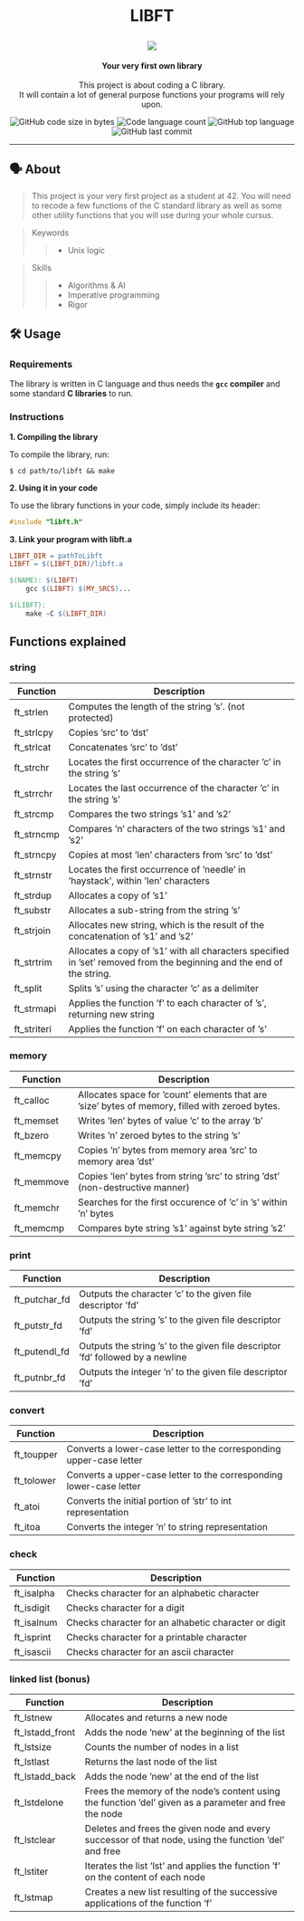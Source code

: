 <h1 align="center">
	<p>
	LIBFT
	</p>
	<img src="https://github.com/ayogun/42-project-badges/blob/main/badges/libftm.png">
</h1>

<p align="center">
	<b>Your very first own library</b><br><br>
  	This project is about coding a C library.<br>
  	It will contain a lot of general purpose functions your programs will rely upon.<br>
</p>

<p align="center">
	<img alt="GitHub code size in bytes" src="https://img.shields.io/github/languages/code-size/aaron-22766/42_libft?color=lightblue" />
	<img alt="Code language count" src="https://img.shields.io/github/languages/count/aaron-22766/42_libft?color=yellow" />
	<img alt="GitHub top language" src="https://img.shields.io/github/languages/top/aaron-22766/42_libft?color=blue" />
	<img alt="GitHub last commit" src="https://img.shields.io/github/last-commit/aaron-22766/42_libft?color=green" />
</p>

---

## 🗣 About

> This project is your very first project as a student at 42. You will need to recode a few functions of the C standard library as well as some other utility functions that you will use during your whole cursus.

> Keywords
>> * Unix logic

> Skills
>> * Algorithms & AI
>> * Imperative programming
>> * Rigor

## 🛠 Usage

### Requirements

The library is written in C language and thus needs the **`gcc` compiler** and some standard **C libraries** to run.

### Instructions

**1. Compiling the library**

To compile the library, run:

```shell
$ cd path/to/libft && make
```

**2. Using it in your code**

To use the library functions in your code, simply include its header:

```C
#include "libft.h"
```

**3. Link your program with libft.a**

```Makefile
LIBFT_DIR = pathToLibft
LIBFT = $(LIBFT_DIR)/libft.a

$(NAME): $(LIBFT)
	gcc $(LIBFT) $(MY_SRCS)...

$(LIBFT):
	make -C $(LIBFT_DIR)
```

## Functions explained

### string
| Function           | Description                                                                                                           |
|--------------------|-----------------------------------------------------------------------------------------------------------------------|
| ft_strlen          | Computes the length of the string ’s’. (not protected)                                                                |
| ft_strlcpy         | Copies ’src’ to ’dst’                                                                                                 |
| ft_strlcat         | Concatenates ’src’ to ’dst’                                                                                           |
| ft_strchr          | Locates the first occurrence of the character ’c’ in the string ’s’                                                   |
| ft_strrchr         | Locates the last occurrence of the character ’c’ in the string ’s’                                                    |
| ft_strcmp          | Compares the two strings ’s1’ and ’s2’                                                                                |
| ft_strncmp         | Compares ’n’ characters of the two strings ’s1’ and ’s2’                                                              |
| ft_strncpy         | Copies at most ’len’ characters from ’src’ to ’dst’                                                                   |
| ft_strnstr         | Locates the first occurrence of ’needle’ in ’haystack’, within ’len’ characters                                       |
| ft_strdup          | Allocates a copy of ’s1’                                                                                              |
| ft_substr          | Allocates a sub-string from the string ’s’                                                                            |
| ft_strjoin         | Allocates new string, which is the result of the concatenation of ’s1’ and ’s2’                                       |
| ft_strtrim         | Allocates a copy of ’s1’ with all characters specified in ’set’ removed from the beginning and the end of the string. |
| ft_split           | Splits ’s’ using the character ’c’ as a delimiter                                                                     |
| ft_strmapi         | Applies the function ’f’ to each character of ’s’, returning new string                                               |
| ft_striteri        | Applies the function ’f’ on each character of ’s’                                                                     |

### memory
| Function          | Description                                                                                     |
|-------------------|-------------------------------------------------------------------------------------------------|
| ft_calloc         | Allocates space for ’count’ elements that are ’size’ bytes of memory, filled with zeroed bytes. |
| ft_memset         | Writes ’len’ bytes of value ’c’ to the array ’b’                                                |
| ft_bzero          | Writes ’n’ zeroed bytes to the string ’s’                                                       |
| ft_memcpy         | Copies ’n’ bytes from memory area ’src’ to memory area ’dst’                                    |
| ft_memmove        | Copies ’len’ bytes from string ’src’ to string ’dst’ (non-destructive manner)                   |
| ft_memchr         | Searches for the first occurence of ’c’ in ’s’ within ’n’ bytes                                 |
| ft_memcmp         | Compares byte string ’s1’ against byte string ’s2’                                              |

### print
| Function        | Description                                                                    |
|-----------------|--------------------------------------------------------------------------------|
| ft_putchar_fd   | Outputs the character ’c’ to the given file descriptor ’fd’                    |
| ft_putstr_fd    | Outputs the string ’s’ to the given file descriptor ’fd’                       |
| ft_putendl_fd   | Outputs the string ’s’ to the given file descriptor ’fd’ followed by a newline |
| ft_putnbr_fd    | Outputs the integer ’n’ to the given file descriptor ’fd’                      |

### convert
| Function               | Description                                                             |
|------------------------|-------------------------------------------------------------------------|
| ft_toupper             | Converts a lower-case letter to the corresponding upper-case letter     |
| ft_tolower             | Converts a upper-case letter to the corresponding lower-case letter     |
| ft_atoi                | Converts the initial portion of ’str’ to int representation             |
| ft_itoa                | Converts the integer ’n’ to string representation                       |

### check
| Function           | Description                                          |
|--------------------|------------------------------------------------------|
| ft_isalpha         | Checks character for an alphabetic character         |
| ft_isdigit         | Checks character for a digit                         |
| ft_isalnum         | Checks character for an alhabetic character or digit |
| ft_isprint         | Checks character for a printable character           |
| ft_isascii         | Checks character for an ascii character              |

### linked list (bonus)
| Function        | Description                                                                                            |
|-----------------|--------------------------------------------------------------------------------------------------------|
| ft_lstnew       | Allocates and returns a new node                                                                       |
| ft_lstadd_front | Adds the node ’new’ at the beginning of the list                                                       |
| ft_lstsize      | Counts the number of nodes in a list                                                                   |
| ft_lstlast      | Returns the last node of the list                                                                      |
| ft_lstadd_back  | Adds the node ’new’ at the end of the list                                                             |
| ft_lstdelone    | Frees the memory of the node’s content using the function ’del’ given as a parameter and free the node |
| ft_lstclear     | Deletes and frees the given node and every successor of that node, using the function ’del’ and free   |
| ft_lstiter      | Iterates the list ’lst’ and applies the function ’f’ on the content of each node                       |
| ft_lstmap       | Creates a new list resulting of the successive applications of the function ’f’                        |
